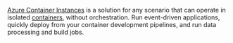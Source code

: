 [Azure Container Instances](https://azure.microsoft.com/en-us/products/container-instances) is a solution for any scenario that can operate in isolated [containers](${classifier/Container@urn:org.nasdanika.architecture.containers.docker}), without orchestration.
Run event-driven applications, quickly deploy from your container development pipelines, and run data processing and build jobs.